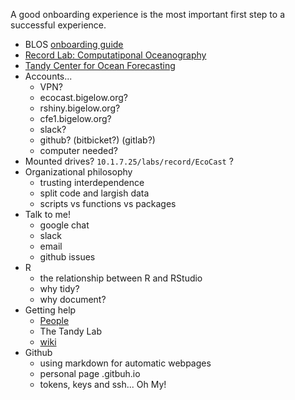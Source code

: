 A good onboarding experience is the most important first step to a successful experience.

+ BLOS [onboarding guide](https://support.bigelow.org/article/yy3sl4c7b3-onboarding-process)
+ [Record Lab: Computatiponal Oceanography](https://www.bigelow.org/science/lab/computational-oceanography/)
+ [Tandy Center for Ocean Forecasting](https://www.bigelow.org/services/ocean-forecasting/)
+ Accounts...
  - VPN?
  - ecocast.bigelow.org?
  - rshiny.bigelow.org?
  - cfe1.bigelow.org?
  - slack?
  - github? (bitbicket?) (gitlab?)
  - computer needed?
+ Mounted drives? `10.1.7.25/labs/record/EcoCast` ?
+ Organizational philosophy
  - trusting interdependence
  - split code and largish data
  - scripts vs functions vs packages
+ Talk to me!
  - google chat
  - slack
  - email
  - github issues
+ R
  - the relationship between R and RStudio
  - why tidy?
  - why document?
+ Getting help
  - [People](https://www.bigelow.org/about/people/)
  - The Tandy Lab
  - [wiki](https://support.bigelow.org)
+ Github
  - using markdown for automatic webpages
  - personal page <me>.gitbuh.io
  - tokens, keys and ssh... Oh My!
